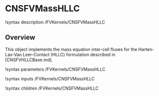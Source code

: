 # CNSFVMassHLLC

!syntax description /FVKernels/CNSFVMassHLLC

## Overview

This object implements the mass equation inter-cell fluxes for the
Harten-Lax-Van Leer-Contact (HLLC) formulation described in [CNSFVHLLCBase.md].

!syntax parameters /FVKernels/CNSFVMassHLLC

!syntax inputs /FVKernels/CNSFVMassHLLC

!syntax children /FVKernels/CNSFVMassHLLC
